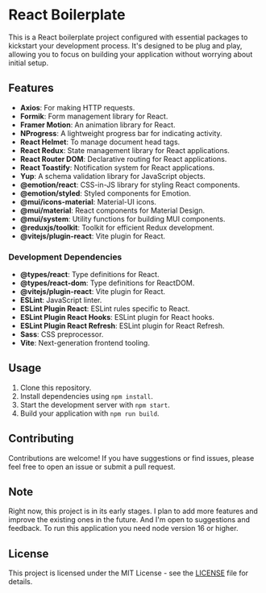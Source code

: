 # React Boilerplate

This is a React boilerplate project configured with essential packages to kickstart your development process. It's
designed to be plug and play, allowing you to focus on building your application without worrying about initial setup.

## Features

- **Axios**: For making HTTP requests.
- **Formik**: Form management library for React.
- **Framer Motion**: An animation library for React.
- **NProgress**: A lightweight progress bar for indicating activity.
- **React Helmet**: To manage document head tags.
- **React Redux**: State management library for React applications.
- **React Router DOM**: Declarative routing for React applications.
- **React Toastify**: Notification system for React applications.
- **Yup**: A schema validation library for JavaScript objects.
- **@emotion/react**: CSS-in-JS library for styling React components.
- **@emotion/styled**: Styled components for Emotion.
- **@mui/icons-material**: Material-UI icons.
- **@mui/material**: React components for Material Design.
- **@mui/system**: Utility functions for building MUI components.
- **@reduxjs/toolkit**: Toolkit for efficient Redux development.
- **@vitejs/plugin-react**: Vite plugin for React.

### Development Dependencies

- **@types/react**: Type definitions for React.
- **@types/react-dom**: Type definitions for ReactDOM.
- **@vitejs/plugin-react**: Vite plugin for React.
- **ESLint**: JavaScript linter.
- **ESLint Plugin React**: ESLint rules specific to React.
- **ESLint Plugin React Hooks**: ESLint plugin for React hooks.
- **ESLint Plugin React Refresh**: ESLint plugin for React Refresh.
- **Sass**: CSS preprocessor.
- **Vite**: Next-generation frontend tooling.

## Usage

1. Clone this repository.
2. Install dependencies using `npm install`.
3. Start the development server with `npm start`.
4. Build your application with `npm run build`.

## Contributing

Contributions are welcome! If you have suggestions or find issues, please feel free to open an issue or submit a pull
request.

## Note

Right now, this project is in its early stages. I plan to add more features and improve the existing ones in the future.
And I'm open to suggestions and feedback. To run this application you need node version 16 or higher.

## License

This project is licensed under the MIT License - see the [LICENSE](LICENSE) file for details.
